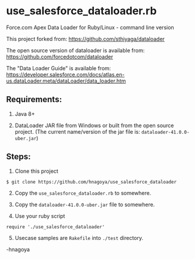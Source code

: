 use_salesforce_dataloader.rb
==========

Force.com Apex Data Loader for Ruby/Linux - command line version

This project forked from: https://github.com/sthiyaga/dataloader

The open source version of dataloader is available from: https://github.com/forcedotcom/dataloader

The "Data Loader Guide" is available from: https://developer.salesforce.com/docs/atlas.en-us.dataLoader.meta/dataLoader/data_loader.htm

## Requirements: 

1. Java 8+

2. DataLoader JAR file from Windows or built from the open source project. 
(The current name/version of the jar file is: `dataloader-41.0.0-uber.jar`)

## Steps: 

1. Clone this project 
  ```
  $ git clone https://github.com/hnagoya/use_salesforce_dataloader
  ```

2. Copy the `use_salesforce_dataloader.rb` to somewhere.

3. Copy the `dataloader-41.0.0-uber.jar` file to somewhere.

4. Use your ruby script
  ```
  require './use_salesforce_dataloader'
  ```

5. Usecase samples are `Rakefile` into `./test` directory.

-hnagoya
